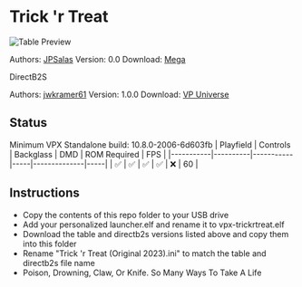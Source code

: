 # Trick 'r Treat

![Table Preview](https://i.ytimg.com/vi/XdCv7q0uk7E/maxresdefault.jpg)

Authors: [JPSalas](https://www.vpforums.org/index.php?showuser=277)
Version: 0.0
Download: [Mega](https://mega.nz/file/fsxVRaoD#5Oc7N0oRxNhkDOTl-kTlx_ByvdJUkMSjp83SYZLwPcg)

DirectB2S

Authors: [jwkramer61](https://vpuniverse.com/profile/46356-jwkramer61/)
Version: 1.0.0
Download: [VP Universe](https://vpuniverse.com/files/file/16456-trick-r-treat-3-screen-b2s/)

## Status 

Minimum VPX Standalone build: 10.8.0-2006-6d603fb
| Playfield | Controls | Backglass | DMD | ROM Required | FPS | 
|-----------|----------|-----------|-----|--------------|-----|
| :white_check_mark: | :white_check_mark: | :white_check_mark: | :white_check_mark: | :x: | 60 |

## Instructions

- Copy the contents of this repo folder to your USB drive
- Add your personalized launcher.elf and rename it to vpx-trickrtreat.elf
- Download the table and directb2s versions listed above and copy them into this folder
- Rename "Trick 'r Treat (Original 2023).ini" to match the table and directb2s file name
- Poison, Drowning, Claw, Or Knife. So Many Ways To Take A Life